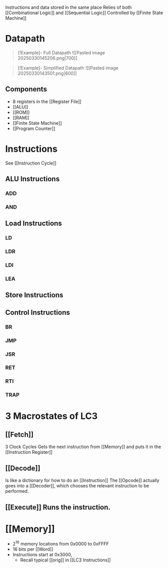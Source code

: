 Instructions and data stored in the same place
Relies of both [[Combinational Logic]] and [[Sequential Logic]]
Controlled by [[Finite State Machine]]

# Datapath
> [!Example]- Full Datapath
![[Pasted image 20250330145206.png|700]]

> [!Example]- Simplified Datapath
![[Pasted image 20250330143501.png|600]]
## Components
* 8 registers in the [[Register File]]
* [[ALU]]
* [[ROM]]
* [[RAM]]
* [[Finite State Machine]]
* [[Program Counter]]



# Instructions
See [[Instruction Cycle]]
## ALU Instructions
### ADD
### AND
## Load Instructions
### LD
### LDR
### LDI
### LEA
## Store Instructions
## Control Instructions
### BR
### JMP
### JSR
### RET
### RTI
### TRAP




# 3 Macrostates of LC3
## [[Fetch]]
3 Clock Cycles
Gets the next instruction from [[Memory]] and puts it in the [[Instruction Register]]
## [[Decode]]
Is like a dictionary for how to do an [[Instruction]]
The [[Opcode]] actually goes into a [[Decoder]], which chooses the relevant instruction to be performed.
## [[Execute]] Runs the instruction.
# [[Memory]]
* $2^{16}$ memory locations from 0x0000 to 0xFFFF
* $16$ bits per [[Word]]
* Instructions start at 0x3000,
	* Recall typical [[orig]] in [[LC3 Instructions]]